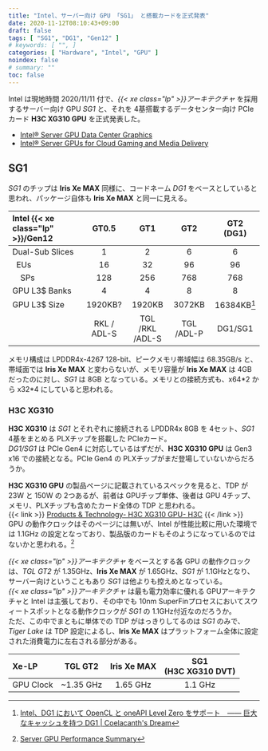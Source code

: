 ```yaml
---
title: "Intel、サーバー向け GPU 「SG1」 と搭載カードを正式発表"
date: 2020-11-12T08:10:43+09:00
draft: false
tags: [ "SG1", "DG1", "Gen12" ]
# keywords: [ "", ]
categories: [ "Hardware", "Intel", "GPU" ]
noindex: false
# summary: ""
toc: false
---
```


Intel は現地時間 2020/11/11 付で、*{{< xe class="lp" >}}アーキテクチャ* を採用するサーバー向け GPU *SG1* と、それを 4基搭載するデータセンター向け PCIeカード **H3C XG310 GPU** を正式発表した。  

 * [Intel® Server GPU Data Center Graphics](https://www.intel.com/content/www/us/en/products/discrete-gpus/server-graphics-card.html)
 * [Intel® Server GPUs for Cloud Gaming and Media Delivery](https://www.intel.com/content/www/us/en/products/docs/discrete-gpus/server-graphics-solution-brief.html)

## SG1 

*SG1* のチップは **Iris Xe MAX** 同様に、コードネーム *DG1* をベースとしていると思われ、パッケージ自体も **Iris Xe MAX** と同一に見える。  


| Intel {{< xe class="lp" >}}/Gen12 | GT0.5 | GT1 | GT2 | GT2 (DG1) |
| :-- | :--: | :--: | :--: | :--: |
| Dual-Sub Slices | 1 | 2 | 6 | 6 |
| &ensp;EUs | 16 | 32 | 96 | 96 |
| &ensp;&ensp;SPs | 128 | 256 | 768 | 768 |
| GPU L3$ Banks | 4 | 4 | 8 | 8 |
| GPU L3$ Size | 1920KB? | 1920KB | 3072KB | 16384KB[^dg1-l3] |
| | RKL / ADL-S | TGL /RKL<br>/ADL-S | TGL /ADL-P | DG1/SG1 |

[^dg1-l3]: [Intel、DG1 において OpenCL と oneAPI Level Zero をサポート　―― 巨大なキャッシュを持つ DG1 | Coelacanth's Dream](/posts/2020/06/20/intel-dg1-support-opencl-levelzero/)

メモリ構成は LPDDR4x-4267 128-bit、ピークメモリ帯域幅は 68.35GB/s と、帯域面では **Iris Xe MAX** と変わらないが、メモリ容量が **Iris Xe MAX** は 4GB だったのに対し、*SG1* は 8GB となっている。メモリとの接続方式も、x64\*2 から x32\*4 にしていると思われる。  

### H3C XG310 

**H3C XG310** は *SG1* とそれぞれに接続される LPDDR4x 8GB を 4セット、*SG1* 4基をまとめる PLXチップを搭載した PCIeカード。  
*DG1/SG1* は PCIe Gen4 に対応しているはずだが、**H3C XG310 GPU** は Gen3 x16 での接続となる。PCIe Gen4 の PLXチップがまだ登場していないからだろうか。  

**H3C XG310 GPU** の製品ページに記載されているスペックを見ると、TDP が 23W と 150W の 2つあるが、前者は GPUチップ単体、後者は GPU 4チップ、メモリ、PLXチップも含めたカード全体の TDP と思われる。  
{{< link >}} [Products & Technology- H3C XG310 GPU- H3C](https://www.h3c.com/en/Products_Technology/Enterprise_Products/Servers/GPU/XG310_GPU/) {{< /link >}}
GPU の動作クロックはそのページには無いが、Intel が性能比較に用いた環境では 1.1GHz の設定となっており、製品版のカードもそのようになっているのではないかと思われる。[^sg1-perf]  

*{{< xe class="lp" >}}アーキテクチャ* をベースとする各 GPU の動作クロックは、*TGL GT2* が 1.35GHz、**Iris Xe MAX** が 1.65GHz、*SG1* が 1.1GHzとなり、サーバー向けということもあり *SG1* は他よりも控えめとなっている。  
*{{< xe class="lp" >}}アーキテクチャ* は最も電力効率に優れる GPUアーキテクチャと Intel は主張しており、その中でも 10nm SuperFinプロセスにおいてスウィートスポットとなる動作クロックが *SG1* の 1.1GHz付近なのだろうか。  
ただ、この中でまともに単体での TDP がはっきりしてるのは *SG1* のみで、*Tiger Lake* は TDP 設定によるし、**Iris Xe MAX** はプラットフォーム全体に設定された消費電力に左右される部分がある。  


[^sg1-perf]: [Server GPU Performance Summary](https://www.intel.com/content/www/us/en/benchmarks/server/graphics/intelservergpu.html)

| Xe-LP | TGL GT2 | Iris Xe MAX | SG1<br>(H3C XG310 DVT) |
| :-- | :--: | :--: | :--: |
| GPU Clock | ~1.35 GHz | 1.65 GHz | 1.1 GHz |

